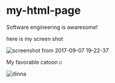 # my-html-page
Software engineering is awaresome!

here is my screen shot

![screenshot from 2017-09-07 19-22-37](https://user-images.githubusercontent.com/31407289/30237912-e85eb400-9544-11e7-8701-9e887a66f4d3.png)



My favorable catoon:relaxed:

![dinna](https://octodex.github.com/images/bannekat.png)

